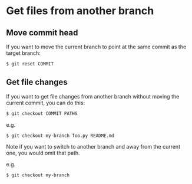# Get files from another branch

## Move commit head

If you want to move the current branch to point at the same commit as the target branch:

```sh
$ git reset COMMIT
```

## Get file changes

If you want to get file changes from another branch without moving the current commit, you can do this:

```sh
$ git checkout COMMIT PATHS
```

e.g.

```sh
$ git checkout my-branch foo.py README.md
```

Note if you want to switch to another branch and away from the current one, you would omit that path.

e.g.

```sh
$ git checkout my-branch
```
